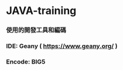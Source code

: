 # JAVA-training

<h3>使用的開發工具和編碼</h3>
<h3>IDE: Geany ( <a href="https://www.geany.org/">https://www.geany.org/</a> )</h3>
<h3>Encode: BIG5</h3>
